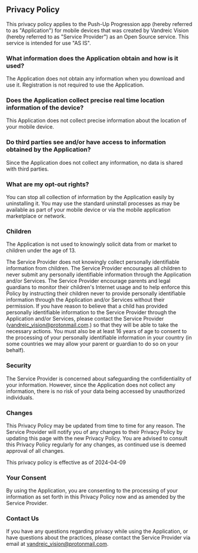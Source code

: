 ## Privacy Policy
This privacy policy applies to the Push-Up Progression app (hereby referred to as "Application") for mobile devices that was created by Vandreic Vision (hereby referred to as "Service Provider") as an Open Source service. This service is intended for use "AS IS".

### What information does the Application obtain and how is it used? 
The Application does not obtain any information when you download and use it. Registration is not required to use the Application.

### Does the Application collect precise real time location information of the device?
This Application does not collect precise information about the location of your mobile device.

### Do third parties see and/or have access to information obtained by the Application?
Since the Application does not collect any information, no data is shared with third parties.

### What are my opt-out rights?
You can stop all collection of information by the Application easily by uninstalling it. You may use the standard uninstall processes as may be available as part of your mobile device or via the mobile application marketplace or network.

### Children
The Application is not used to knowingly solicit data from or market to children under the age of 13.

The Service Provider does not knowingly collect personally identifiable information from children. The Service Provider encourages all children to never submit any personally identifiable information through the Application and/or Services. The Service Provider encourage parents and legal guardians to monitor their children's Internet usage and to help enforce this Policy by instructing their children never to provide personally identifiable information through the Application and/or Services without their permission. If you have reason to believe that a child has provided personally identifiable information to the Service Provider through the Application and/or Services, please contact the Service Provider (vandreic_vision@protonmail.com.) so that they will be able to take the necessary actions. You must also be at least 16 years of age to consent to the processing of your personally identifiable information in your country (in some countries we may allow your parent or guardian to do so on your behalf).

### Security
The Service Provider is concerned about safeguarding the confidentiality of your information. However, since the Application does not collect any information, there is no risk of your data being accessed by unauthorized individuals.

### Changes
This Privacy Policy may be updated from time to time for any reason. The Service Provider will notify you of any changes to their Privacy Policy by updating this page with the new Privacy Policy. You are advised to consult this Privacy Policy regularly for any changes, as continued use is deemed approval of all changes. 

This privacy policy is effective as of 2024-04-09

### Your Consent
By using the Application, you are consenting to the processing of your information as set forth in this Privacy Policy now and as amended by the Service Provider.

### Contact Us
If you have any questions regarding privacy while using the Application, or have questions about the practices, please contact the Service Provider via email at vandreic_vision@protonmail.com.
